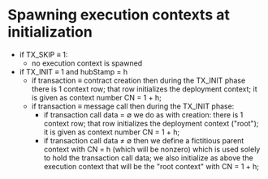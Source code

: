 # Spawning execution contexts at initialization

- if TX_SKIP ≡ 1:
	- no execution context is spawned
- if TX_INIT ≡ 1 and hubStamp = h
	- if transaction ≡ contract creation then during the TX_INIT phase there is 1 context row; that row initializes the deployment context; it is given as context number CN = 1 + h;
	- if transaction ≡ message call then during the TX_INIT phase:
		- if transaction call data = ∅ we do as with creation: there is 1 context row; that row initializes the deployment context ("root"); it is given as context number CN = 1 + h;
		- if transaction call data ≠ ∅ then we define a fictitious parent context with CN = h (which will be nonzero) which is used solely to hold the transaction call data; we also initialize as above the execution context that will be the "root context" with CN = 1 + h;
